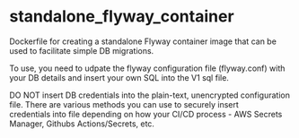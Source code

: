 # standalone_flyway_container
Dockerfile for creating a standalone Flyway container image that can be used to facilitate simple DB migrations. </br>

To use, you need to udpate the flyway configuration file (flyway.conf) with your DB details and insert your own SQL into the V1 sql file.</br>

DO NOT insert DB credentials into the plain-text, unencrypted configuration file. There are various methods you can use to securely insert</br>
credentials into file depending on how your CI/CD process - AWS Secrets Manager, Githubs Actions/Secrets, etc.
